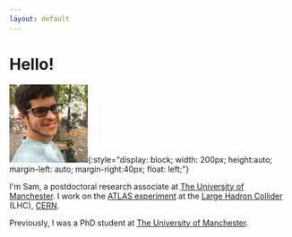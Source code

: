 ```yaml
---
layout: default
---
```


# Hello!
![face](./images/me.png){:style="display: block; width: 200px; height:auto; margin-left: auto; margin-right:40px; float: left;"}

I'm Sam, a postdoctoral research associate at [The University of Manchester](https://www.manchester.ac.uk/). I work on the [ATLAS experiment](https://atlas.cern/") at the [Large Hadron Collider](https://home.cern/science/accelerators/large-hadron-collider) (LHC), [CERN](https://home.cern/").

Previously, I was a PhD student at [The University of Manchester](https://www.manchester.ac.uk/).
